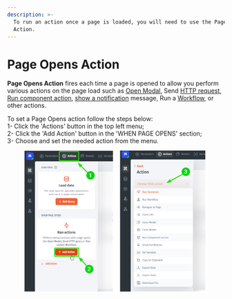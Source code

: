 ```yaml
---
description: >-
  To run an action once a page is loaded, you will need to use the Page Opens
  Action.
---
```


# Page Opens Action

**Page Opens Action** fires each time a page is opened to allow you perform various actions on the page load such as [Open Modal](https://docs.jetadmin.io/user-guide/design-and-structure/components/modal), Send [HTTP request](https://docs.jetadmin.io/user-guide/data/make-an-http-request), [Run component action](https://docs.jetadmin.io/user-guide/design-and-structure/actions#run-component-action), [show a notification](https://docs.jetadmin.io/user-guide/design-and-structure/components/custom-notifications) message, Run a [Workflow](https://docs.jetadmin.io/user-guide/workflow), or other actions.

To set a Page Opens action follow the steps below:\
1- Click the 'Actions' button in the top left menu;\
2- Click the 'Add Action' button in the 'WHEN PAGE OPENS' section;\
3- Choose and set the needed action from the menu.

<figure><img src="../../../.gitbook/assets/image (885).png" alt=""><figcaption></figcaption></figure>

